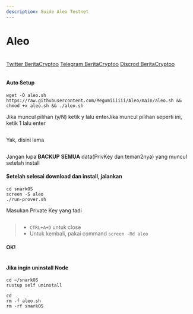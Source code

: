 ```yaml
---
description: Guide Aleo Testnet
---
```


# Aleo

\
​[​<img src="https://user-images.githubusercontent.com/108946833/184274157-08210464-fa03-493d-b01c-2420c67a524f.jpg" alt="" data-size="line">​](https://user-images.githubusercontent.com/108946833/184274157-08210464-fa03-493d-b01c-2420c67a524f.jpg) [Twitter BeritaCryptoo](https://twitter.com/BeritaCryptoo) [​<img src="https://user-images.githubusercontent.com/50621007/183283867-56b4d69f-bc6e-4939-b00a-72aa019d1aea.png" alt="" data-size="line">​](https://user-images.githubusercontent.com/50621007/183283867-56b4d69f-bc6e-4939-b00a-72aa019d1aea.png) [Telegram BeritaCryptoo](https://t.me/BeritaCryptoo) [​<img src="https://user-images.githubusercontent.com/108946833/201040868-61a5cfb9-f39e-4fd1-a3a6-2c15c1b47424.png" alt="" data-size="line">​](https://user-images.githubusercontent.com/108946833/201040868-61a5cfb9-f39e-4fd1-a3a6-2c15c1b47424.png) [Discrod BeritaCryptoo](https://discord.gg/beritacryptoonode)​

<figure><img src="https://580801350-files.gitbook.io/~/files/v0/b/gitbook-x-prod.appspot.com/o/spaces%2FyjqqGlG6vZEVZjseIV1U%2Fuploads%2FoCuKsbtqiSgg53794xg5%2F185994172-0b4e4ea8-f81a-48db-8020-9be619f485b7.png?alt=media&#x26;token=5b5c3f32-f276-48ab-95b4-c397e8116eba" alt=""><figcaption></figcaption></figure>

#### Auto Setup <a href="#auto-setup" id="auto-setup"></a>

```
wget -O aleo.sh https://raw.githubusercontent.com/Megumiiiiii/Aleo/main/aleo.sh && chmod +x aleo.sh && ./aleo.sh
```

Jika muncul pilihan (y/N) ketik y lalu enterJika muncul pilihan seperti ini, ketik 1 lalu enter​

<figure><img src="https://580801350-files.gitbook.io/~/files/v0/b/gitbook-x-prod.appspot.com/o/spaces%2FyjqqGlG6vZEVZjseIV1U%2Fuploads%2FjnJySkXwENZR5cDwtaYo%2FScreenshot_52.png?alt=media&#x26;token=29091a80-f298-4a3b-bf84-e9261100f59a" alt=""><figcaption></figcaption></figure>

Yak, disini lama

<figure><img src="https://580801350-files.gitbook.io/~/files/v0/b/gitbook-x-prod.appspot.com/o/spaces%2FyjqqGlG6vZEVZjseIV1U%2Fuploads%2FqJaclnc7nVaCiqtZbXLC%2FScreenshot_62.png?alt=media&#x26;token=b82245a0-b9a5-470c-8b4a-1623928de49f" alt=""><figcaption></figcaption></figure>

<img src="https://580801350-files.gitbook.io/~/files/v0/b/gitbook-x-prod.appspot.com/o/spaces%2FyjqqGlG6vZEVZjseIV1U%2Fuploads%2Fc93QCYwgS8dVr0jP4W1z%2Fncvbn.png?alt=media&#x26;token=a752f8c1-6785-49fb-81c1-1cf32281999f" alt="" data-size="line">Jangan lupa **BACKUP** **SEMUA** data(PrivKey dan teman2nya) yang muncul setelah install

#### Setelah selesai download dan install, jalankan <a href="#setelah-selesai-download-dan-install-jalankan" id="setelah-selesai-download-dan-install-jalankan"></a>

```
cd snarkOS
screen -S aleo
./run-prover.sh
```

Masukan Private Key yang tadi

<figure><img src="https://580801350-files.gitbook.io/~/files/v0/b/gitbook-x-prod.appspot.com/o/spaces%2FyjqqGlG6vZEVZjseIV1U%2Fuploads%2FOlQzWK56PKahu50VMerI%2FScreenshot_63.png?alt=media&#x26;token=dd4bf099-6b3b-4cce-ab4f-0fad99224f2f" alt=""><figcaption></figcaption></figure>

> * `CTRL+A+D` untuk close
> * Untuk kembali, pakai command `screen -Rd aleo`

#### OK! <a href="#ok" id="ok"></a>

<figure><img src="https://580801350-files.gitbook.io/~/files/v0/b/gitbook-x-prod.appspot.com/o/spaces%2FyjqqGlG6vZEVZjseIV1U%2Fuploads%2FTh3Zk6PitscuGTh90gnU%2FScreenshot_64.png?alt=media&#x26;token=fb379816-75ad-42ec-a5a6-8cc899019085" alt=""><figcaption></figcaption></figure>

#### Jika ingin uninstall Node <a href="#jika-ingin-uninstall-node" id="jika-ingin-uninstall-node"></a>

```
cd ~/snarkOS
rustup self uninstall
```

```
cd
rm -f aleo.sh
rm -rf snarkOS
```
